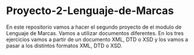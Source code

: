 # Proyecto-2-Lenguaje-de-Marcas
En este repositorio vamos a hacer el segundo proyecto de el modulo de Lenguaje de Marcas. Vamos a utilizar documentos diferentes.  En los tres ejercicios vamos a partir de un documento XML, DTD o XSD y los vamos a pasar a los distintos formatos XML, DTD o XSD.
